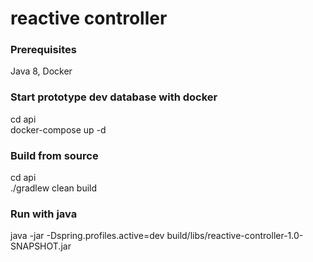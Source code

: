 # reactive controller

### Prerequisites

Java 8, Docker

### Start prototype dev database with docker 

cd api  
docker-compose up -d

### Build from source

cd api  
./gradlew clean build

### Run with java

java -jar -Dspring.profiles.active=dev build/libs/reactive-controller-1.0-SNAPSHOT.jar
